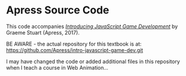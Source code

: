 # Apress Source Code

This code accompanies [*Introducing JavaScript Game Development*](https://www.apress.com/9781484232514) by Graeme Stuart (Apress, 2017).

BE AWARE - the actual repository for this textbook is at: https://github.com/Apress/intro-javascript-game-dev.git

I may have changed the code or added additional files in this repository when I teach a course in Web Animation...


